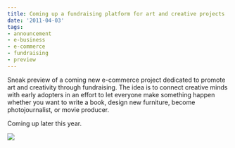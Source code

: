 ```yaml
---
title: Coming up a fundraising platform for art and creative projects
date: '2011-04-03'
tags:
- announcement
- e-business
- e-commerce
- fundraising
- preview
---
```


Sneak preview of a coming new e-commerce project dedicated to promote art and creativity through fundraising. The idea is to connect creative minds with early adopters in an effort to let everyone make something happen whether you want to write a book, design new furniture, become photojournalist, or movie producer.

Coming up later this year.


[![](http://blog.yafoy.com/wp-content/uploads/project-1024x646.png)](http://blog.yafoy.com/2011/04/fundraising-platform-for-art-and-creative-projects/project/)
